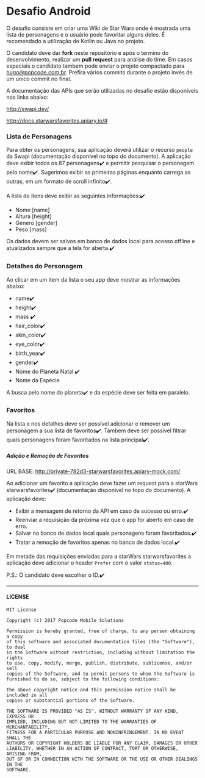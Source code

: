 # Desafio Android

O desafio consiste em criar uma Wiki de Star Wars onde é mostrada uma lista de personagens e o usuário pode favoritar alguns deles. É recomendado a utilização de Kotlin ou Java no projeto.

O candidato deve dar **fork** neste repositório e após o termino do desenvolvimento, realizar um **pull request** para análise do time. Em casos especiais o candidato tambem pode enviar o projeto compactado para hugo@popcode.com.br. Prefira vários commits durante o projeto invés de um unico commit no final.

A documentação das APIs que serão utilizadas no desafio estão disponíveis nos links abaixo:

http://swapi.dev/

http://docs.starwarsfavorites.apiary.io/#

### Lista de Personagens

Para obter os personagens, sua aplicação deverá utilizar o recurso `people` da Swapi (documentação disponível no topo do documento). A aplicação deve exibir todos os 87 personagens✔️ e permitir pesquisar o personagem pelo nome✔️. Sugerimos exibir as primeiras páginas enquanto carrega as outras, em um formato de scroll infinito✔️.

A lista de itens deve exibir as seguintes informações:✔️
+ Nome [name]
+ Altura [height]
+ Genero [gender]
+ Peso [mass]

Os dados devem ser salvos em banco de dados local para acesso offline e atualizados sempre que a tela for aberta.✔️

### Detalhes do Personagem

Ao clicar em um item da lista o seu app deve mostrar as informações abaixo:

+ name✔️
+ height✔️
+ mass ✔️
+ hair_color✔️
+ skin_color✔️
+ eye_color✔️
+ birth_year✔️
+ gender✔️
+ Nome do Planeta Natal ✔️
+ Nome da Espécie

A busca pelo nome do planeta✔️ e da espécie deve ser feita em paralelo.

### Favoritos

Na lista e nos detalhes deve ser possível adicionar e remover um personagem a sua lista de favoritos✔️. Tambem deve ser possível filtrar quais personagens foram favoritados na lista principal✔️.

##### Adição e Remoção de Favoritos

URL BASE: http://private-782d3-starwarsfavorites.apiary-mock.com/

Ao adicionar um favorito a aplicação deve fazer um request para a starWars starwarsfavorites✔️ (documentação disponível no topo do documento).
A aplicação deve:
+ Exibir a mensagem de retorno da API em caso de sucesso ou erro.✔️
+ Reenviar a requisição da próxima vez que o app for aberto em caso de erro.
+ Salvar no banco de dados local quais personagens foram favoritados.✔️
+ Tratar a remoção de favoritos apenas no banco de dados local.✔️

Em metade das requisições enviadas para a starWars starwarsfavorites a aplicação deve adicionar o header `Prefer` com o valor `status=400`.

P.S.: O candidato deve escolher o ID.✔️

---
#### LICENSE
```
MIT License

Copyright (c) 2017 Popcode Mobile Solutions

Permission is hereby granted, free of charge, to any person obtaining a copy
of this software and associated documentation files (the "Software"), to deal
in the Software without restriction, including without limitation the rights
to use, copy, modify, merge, publish, distribute, sublicense, and/or sell
copies of the Software, and to permit persons to whom the Software is
furnished to do so, subject to the following conditions:

The above copyright notice and this permission notice shall be included in all
copies or substantial portions of the Software.

THE SOFTWARE IS PROVIDED "AS IS", WITHOUT WARRANTY OF ANY KIND, EXPRESS OR
IMPLIED, INCLUDING BUT NOT LIMITED TO THE WARRANTIES OF MERCHANTABILITY,
FITNESS FOR A PARTICULAR PURPOSE AND NONINFRINGEMENT. IN NO EVENT SHALL THE
AUTHORS OR COPYRIGHT HOLDERS BE LIABLE FOR ANY CLAIM, DAMAGES OR OTHER
LIABILITY, WHETHER IN AN ACTION OF CONTRACT, TORT OR OTHERWISE, ARISING FROM,
OUT OF OR IN CONNECTION WITH THE SOFTWARE OR THE USE OR OTHER DEALINGS IN THE
SOFTWARE.
```
